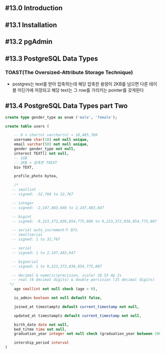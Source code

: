 ## #13.0 Introduction

## #13.1 Installation

## #13.2 pgAdmin

## #13.3 PostgreSQL Data Types

### TOAST(The Oversized-Attribute Storage Technique)
- postgres는 text를 받아 압축하는데 해당 압축한 용량이 2KB를 넘으면 다른 테이블 어딘가에 저장되고 해당 text는 그 row를 가리키는 pointer를 갖게된다

## #13.4 PostgreSQL Data Types part Two

```sql
create type gender_type as enum ('male', 'female');

create table users (

    -- 0 < char(n) varchar(n) < 10,485,760
    username char(10) not null unique,
    email varchar(50) not null unique,
    gender gender_type not null,
    interest TEXT[] not null,
    -- 1GB
    -- 2KB > 압축한 TXEXT
    bio TEXT,

    profile_photo bytea,

    /*
   -- smallint
   -- signed: -32,768 to 32,767

   -- integer
   -- signed: -2,147,483,648 to 2,147,483,647

   -- bigint
   -- signed: -9,223,372,036,854,775,808 to 9,223,372,036,854,775,807

   -- serial auto_increment가 된다.
   -- smallserial
   -- signed: 1 to 32,767

   -- serial
   -- signed: 1 to 2,147,483,647

   -- bigserial
   -- signed: 1 to 9,223,372,036,854,775,807

   -- decimal & numeric(precision, scale) 10.53 4p 2s
   -- real (6 decimal digits) & double percision (15 decimal digits)
  */
    age smallint not null check (age > 0),

    is_admin boolean not null default false,

    joined_at timestamptz default current_timestamp not null,

    updated_at timestamptz default current_timestamp not null,

    birth_date date not null,
    bed_titme time not null,
    graduation_year integer not null check (graduation_year between 1901 and 2115),

    intership_period interval
)
```